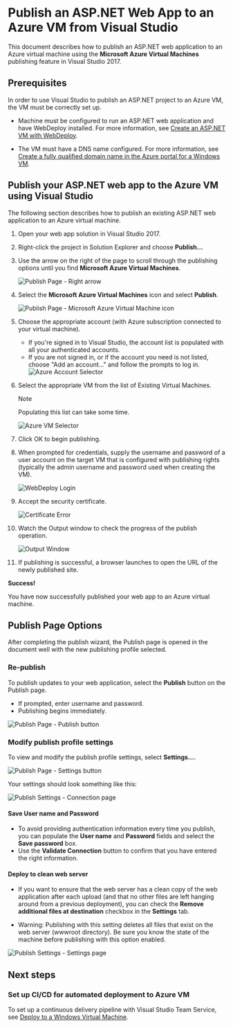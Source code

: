 <!---
title: Publish a Web App to an Azure VM from Visual Studio| Microsoft Docs
description: Publish an ASP.NET Web Application to an Azure Virtual Machine from Visual Studio
services: virtual-machines-windows
documentationcenter: ''
author:
- kraigb
- justcla
manager: ghogen
editor: ''
tags: azure-service-management

ms.assetid: 70267837-3629-41e0-bb58-2167ac4932b3
ms.service: virtual-machines-windows
ms.workload: infrastructure-services
ms.tgt_pltfrm: vm-windows
ms.devlang: dotnet
ms.topic: article
ms.date: 11/03/2017
ms.author:
- kraigb
- justcla

--->
# Publish an ASP.NET Web App to an Azure VM from Visual Studio

This document describes how to publish an ASP.NET web application to an Azure virtual machine using the **Microsoft Azure Virtual Machines** publishing feature in Visual Studio 2017.  

## Prerequisites
In order to use Visual Studio to publish an ASP.NET project to an Azure VM, the VM must be correctly set up.

- Machine must be configured to run an ASP.NET web application and have WebDeploy installed. For more information, see [Create an ASP.NET VM with WebDeploy](create-asp-net-vm-with-webdeploy.md).

- The VM must have a DNS name configured. For more information, see [Create a fully qualified domain name in the Azure portal for a Windows VM][Create FQDN].

## Publish your ASP.NET web app to the Azure VM using Visual Studio
The following section describes how to publish an existing ASP.NET web application to an Azure virtual machine.

1. Open your web app solution in Visual Studio 2017.
2. Right-click the project in Solution Explorer and choose **Publish...**
3. Use the arrow on the right of the page to scroll through the publishing options until you find **Microsoft Azure Virtual Machines**.  

   ![Publish Page - Right arrow]

4. Select the **Microsoft Azure Virtual Machines** icon and select **Publish**.

   ![Publish Page - Microsoft Azure Virtual Machine icon]

5. Choose the appropriate account (with Azure subscription connected to your virtual machine).  
   - If you're signed in to Visual Studio, the account list is populated with all your authenticated accounts.  
   - If you are not signed in, or if the account you need is not listed, choose "Add an account..." and follow the prompts to log in.  
   ![Azure Account Selector]  

6. Select the appropriate VM from the list of Existing Virtual Machines.

   > [!Note]
   > Populating this list can take some time.

   ![Azure VM Selector]

7. Click OK to begin publishing.

8. When prompted for credentials, supply the username and password of a user account on the target VM that is configured with publishing rights (typically the admin username and password used when creating the VM).  

   ![WebDeploy Login]

9. Accept the security certificate.

   ![Certificate Error]

10. Watch the Output window to check the progress of the publish operation.

    ![Output Window]

11. If publishing is successful, a browser launches to open the URL of the newly published site.

**Success!**

You have now successfully published your web app to an Azure virtual machine.

## Publish Page Options

After completing the publish wizard, the Publish page is opened in the document well with the new publishing profile selected.

### Re-publish

To publish updates to your web application, select the **Publish** button on the Publish page.  
- If prompted, enter username and password.  
- Publishing begins immediately.

![Publish Page - Publish button]

### Modify publish profile settings

To view and modify the publish profile settings, select **Settings...**.  

![Publish Page - Settings button]

Your settings should look something like this:  

![Publish Settings - Connection page]

#### Save User name and Password
- To avoid providing authentication information every time you publish, you can populate the **User name** and **Password** fields and select the **Save password** box.
- Use the **Validate Connection** button to confirm that you have entered the right information.

#### Deploy to clean web server

- If you want to ensure that the web server has a clean copy of the web application after each upload (and that no other files are left hanging around from a previous deployment), you can check the **Remove additional files at destination** checkbox in the **Settings** tab.

- Warning: Publishing with this setting deletes all files that exist on the web server (wwwroot directory). Be sure you know the state of the machine before publishing with this option enabled. 

![Publish Settings - Settings page]

## Next steps

### Set up CI/CD for automated deployment to Azure VM

To set up a continuous delivery pipeline with Visual Studio Team Service, see [Deploy to a Windows Virtual Machine](https://docs.microsoft.com/en-us/vsts/build-release/apps/cd/deploy-webdeploy-iis-deploygroups).

[VM Overview - DNS Name]: ../media/publish-web-app-from-visual-studio/VMOverviewDNSName.png
[IP Address Config - DNS Name]: ../media/publish-web-app-from-visual-studio/IPAddressConfigDNSName.png
[VM Overview - DNS Configured]: ../media/publish-web-app-from-visual-studio/VMOverviewDNSConfigured.png
[Publish Page - Right arrow]: ../media/publish-web-app-from-visual-studio/PublishPageRightArrow.png
[Publish Page - Microsoft Azure Virtual Machine icon]: ../media/publish-web-app-from-visual-studio/PublishPageMicrosoftAzureVirtualMachineIcon.png
[Azure Account Selector]: ../media/publish-web-app-from-visual-studio/ChooseVM-SelectAccount.png
[Azure VM Selector]: ../media/publish-web-app-from-visual-studio/ChooseVM-SelectVM.png
[WebDeploy Login]: ../media/publish-web-app-from-visual-studio/WebDeployLogin.png
[Certificate Error]: ../media/publish-web-app-from-visual-studio/CertificateError.png
[Output Window]: ../media/publish-web-app-from-visual-studio/OutputWindow.png
[Publish Page - Publish button]: ../media/publish-web-app-from-visual-studio/PublishPagePublishButton.png
[Publish Page - Settings button]: ../media/publish-web-app-from-visual-studio/PublishPageSettingsButton.png
[Publish Settings - Connection page]: ../media/publish-web-app-from-visual-studio/PublishSettingsConnectionPage.png
[Publish Settings - Settings page]: ../media/publish-web-app-from-visual-studio/PublishSettingsSettingsPage.png
[Create FQDN]: https://docs.microsoft.com/azure/virtual-machines/windows/portal-create-fqdn
